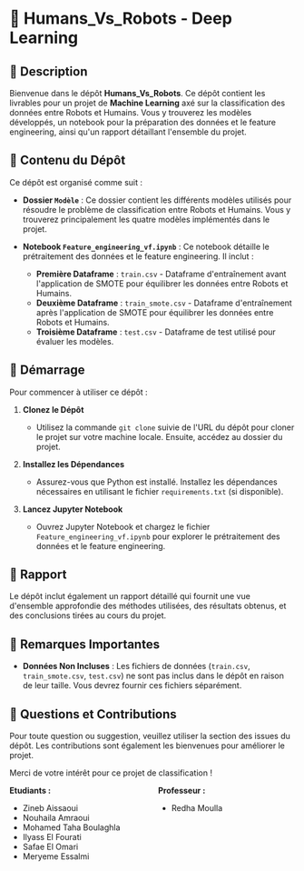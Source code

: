 # 🤖 Humans_Vs_Robots - Deep Learning

## 📜 Description

Bienvenue dans le dépôt **Humans_Vs_Robots**. Ce dépôt contient les livrables pour un projet de **Machine Learning** axé sur la classification des données entre Robots et Humains. Vous y trouverez les modèles développés, un notebook pour la préparation des données et le feature engineering, ainsi qu'un rapport détaillant l'ensemble du projet.

## 📂 Contenu du Dépôt

Ce dépôt est organisé comme suit :

- **Dossier `Modèle`** : Ce dossier contient les différents modèles utilisés pour résoudre le problème de classification entre Robots et Humains. Vous y trouverez principalement les quatre modèles implémentés dans le projet.

- **Notebook `Feature_engineering_vf.ipynb`** : Ce notebook détaille le prétraitement des données et le feature engineering. Il inclut :
  - **Première Dataframe** : `train.csv` - Dataframe d'entraînement avant l'application de SMOTE pour équilibrer les données entre Robots et Humains.
  - **Deuxième Dataframe** : `train_smote.csv` - Dataframe d'entraînement après l'application de SMOTE pour équilibrer les données entre Robots et Humains.
  - **Troisième Dataframe** : `test.csv` - Dataframe de test utilisé pour évaluer les modèles.

## 🚀 Démarrage

Pour commencer à utiliser ce dépôt :

1. **Clonez le Dépôt**
   - Utilisez la commande `git clone` suivie de l'URL du dépôt pour cloner le projet sur votre machine locale. Ensuite, accédez au dossier du projet.

2. **Installez les Dépendances**
   - Assurez-vous que Python est installé. Installez les dépendances nécessaires en utilisant le fichier `requirements.txt` (si disponible).

3. **Lancez Jupyter Notebook**
   - Ouvrez Jupyter Notebook et chargez le fichier `Feature_engineering_vf.ipynb` pour explorer le prétraitement des données et le feature engineering.

## 📄 Rapport

Le dépôt inclut également un rapport détaillé qui fournit une vue d'ensemble approfondie des méthodes utilisées, des résultats obtenus, et des conclusions tirées au cours du projet.

## 🚨 Remarques Importantes

- **Données Non Incluses** : Les fichiers de données (`train.csv`, `train_smote.csv`, `test.csv`) ne sont pas inclus dans le dépôt en raison de leur taille. Vous devrez fournir ces fichiers séparément.

## 💬 Questions et Contributions

Pour toute question ou suggestion, veuillez utiliser la section des issues du dépôt. Les contributions sont également les bienvenues pour améliorer le projet.

Merci de votre intérêt pour ce projet de classification !

</div>



<div style="display: flex;">

  <!-- Colonne des étudiants -->
  <div style="flex: 1; padding-right: 20px;">
    <b>Etudiants :</b>
    <ul>
      <li>Zineb Aissaoui</li>
      <li>Nouhaila Amraoui</li>
      <li>Mohamed Taha Boulaghla</li>
      <li>Ilyass El Fourati</li>
      <li>Safae El Omari</li>
      <li>Meryeme Essalmi</li>
    </ul>
  </div>

  <!-- Colonne des professeurs -->
  <div style="flex: 1;">
    <b>Professeur :</b>
    <ul>
      <li>Redha Moulla</li>
    </ul>
  </div>

</div>
